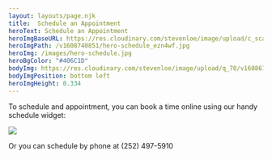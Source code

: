 ```yaml
---
layout: layouts/page.njk
title:  Schedule an Appointment
heroText: Schedule an Appointment
heroImgBaseURL: https://res.cloudinary.com/stevenloe/image/upload/c_scale,e_sharpen:100,
heroImgPath: /v1608740851/hero-schedule_ezn4wf.jpg
heroImg: /images/hero-schedule.jpg
heroBgColor: "#406C1D"
bodyImg: https://res.cloudinary.com/stevenloe/image/upload/q_70/v1608679176/pexels-dominika-roseclay-no-background_m2qgr2.png
bodyImgPosition: bottom left
heroImgHeight: 0.334
---
```


To schedule and appointment, you can book a time online using our handy schedule widget:

<img  style="max-width:320px" src="/images/schedule-widget-fpo.jpg">

Or you can schedule by phone at (252) 497-5910